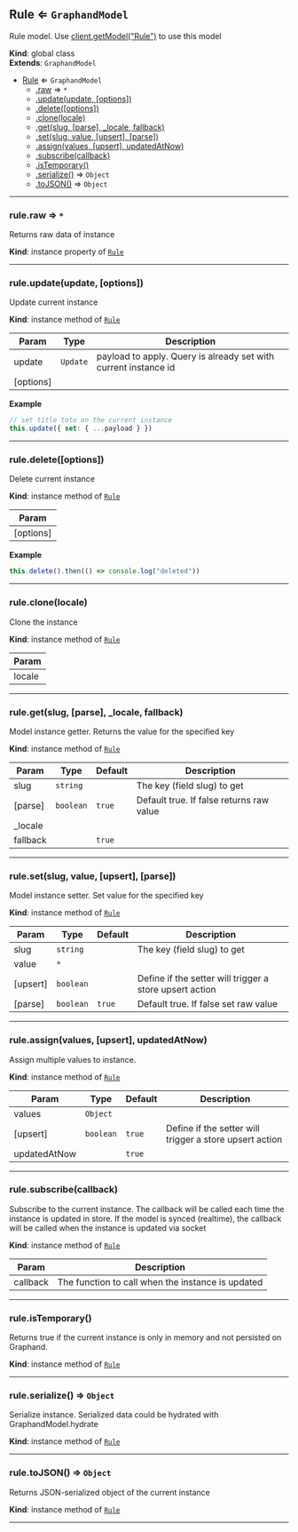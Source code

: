 <a name="Rule"></a>

## Rule ⇐ <code>GraphandModel</code>
Rule model. Use [client.getModel("Rule")](Client#getModel) to use this model

**Kind**: global class  
**Extends**: <code>GraphandModel</code>  

* [Rule](Rule.md#Rule) ⇐ <code>GraphandModel</code>
    * [.raw](#) ⇒ <code>\*</code>
    * [.update(update, [options])](#)
    * [.delete([options])](#)
    * [.clone(locale)](#)
    * [.get(slug, [parse], _locale, fallback)](#)
    * [.set(slug, value, [upsert], [parse])](#)
    * [.assign(values, [upsert], updatedAtNow)](#)
    * [.subscribe(callback)](#)
    * [.isTemporary()](#)
    * [.serialize()](#) ⇒ <code>Object</code>
    * [.toJSON()](#) ⇒ <code>Object</code>


* * *

<a name=""></a>

### rule.raw ⇒ <code>\*</code>
Returns raw data of instance

**Kind**: instance property of [<code>Rule</code>](Rule.md#Rule)  

* * *

<a name=""></a>

### rule.update(update, [options])
Update current instance

**Kind**: instance method of [<code>Rule</code>](Rule.md#Rule)  

| Param | Type | Description |
| --- | --- | --- |
| update | <code>Update</code> | payload to apply. Query is already set with current instance id |
| [options] |  |  |

**Example**  
```js
// set title toto on the current instance
this.update({ set: { ...payload } })
```

* * *

<a name=""></a>

### rule.delete([options])
Delete current instance

**Kind**: instance method of [<code>Rule</code>](Rule.md#Rule)  

| Param |
| --- |
| [options] | 

**Example**  
```js
this.delete().then(() => console.log("deleted"))
```

* * *

<a name=""></a>

### rule.clone(locale)
Clone the instance

**Kind**: instance method of [<code>Rule</code>](Rule.md#Rule)  

| Param |
| --- |
| locale | 


* * *

<a name=""></a>

### rule.get(slug, [parse], _locale, fallback)
Model instance getter. Returns the value for the specified key

**Kind**: instance method of [<code>Rule</code>](Rule.md#Rule)  

| Param | Type | Default | Description |
| --- | --- | --- | --- |
| slug | <code>string</code> |  | The key (field slug) to get |
| [parse] | <code>boolean</code> | <code>true</code> | Default true. If false returns raw value |
| _locale |  |  |  |
| fallback |  | <code>true</code> |  |


* * *

<a name=""></a>

### rule.set(slug, value, [upsert], [parse])
Model instance setter. Set value for the specified key

**Kind**: instance method of [<code>Rule</code>](Rule.md#Rule)  

| Param | Type | Default | Description |
| --- | --- | --- | --- |
| slug | <code>string</code> |  | The key (field slug) to get |
| value | <code>\*</code> |  |  |
| [upsert] | <code>boolean</code> |  | Define if the setter will trigger a store upsert action |
| [parse] | <code>boolean</code> | <code>true</code> | Default true. If false set raw value |


* * *

<a name=""></a>

### rule.assign(values, [upsert], updatedAtNow)
Assign multiple values to instance.

**Kind**: instance method of [<code>Rule</code>](Rule.md#Rule)  

| Param | Type | Default | Description |
| --- | --- | --- | --- |
| values | <code>Object</code> |  |  |
| [upsert] | <code>boolean</code> | <code>true</code> | Define if the setter will trigger a store upsert action |
| updatedAtNow |  | <code>true</code> |  |


* * *

<a name=""></a>

### rule.subscribe(callback)
Subscribe to the current instance. The callback will be called each time the instance is updated in store.
If the model is synced (realtime), the callback will be called when the instance is updated via socket

**Kind**: instance method of [<code>Rule</code>](Rule.md#Rule)  

| Param | Description |
| --- | --- |
| callback | The function to call when the instance is updated |


* * *

<a name=""></a>

### rule.isTemporary()
Returns true if the current instance is only in memory and not persisted on Graphand.

**Kind**: instance method of [<code>Rule</code>](Rule.md#Rule)  

* * *

<a name=""></a>

### rule.serialize() ⇒ <code>Object</code>
Serialize instance. Serialized data could be hydrated with GraphandModel.hydrate

**Kind**: instance method of [<code>Rule</code>](Rule.md#Rule)  

* * *

<a name=""></a>

### rule.toJSON() ⇒ <code>Object</code>
Returns JSON-serialized object of the current instance

**Kind**: instance method of [<code>Rule</code>](Rule.md#Rule)  

* * *

